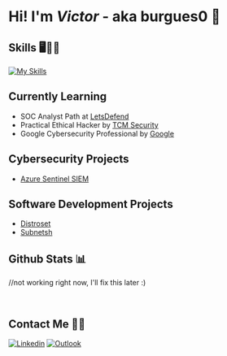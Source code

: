 # Hi! I'm *Victor* - aka burgues0 👋

## Skills 🖥️👨‍💻

[![My Skills](https://skillicons.dev/icons?i=py,linux,bash,powershell,java,cpp,django,mysql)](https://skillicons.dev)

## Currently Learning
- SOC Analyst Path at [LetsDefend](https://app.letsdefend.io/path/soc-analyst-learning-path)
- Practical Ethical Hacker by [TCM Security](https://academy.tcm-sec.com/)
- Google Cybersecurity Professional by [Google](https://www.coursera.org/google-certificates/cybersecurity-certificate)

## Cybersecurity Projects
- [Azure Sentinel SIEM]()

## Software Development Projects
- [Distroset]()
- [Subnetsh]()

## Github Stats 📊

//not working right now, I'll fix this later :)

<br>


## Contact Me 📲📧

[![Linkedin](https://img.shields.io/badge/-LinkedIn-blue?style=flat&logo=Linkedin&logoColor=white)](https://www.linkedin.com/in/victor-pinheiro-palmeira/)
[![Outlook](https://img.shields.io/badge/Microsoft_Outlook-0078D4?style=flat&logo=microsoft-outlook&logoColor=white)](mailto:victordpp@outlook.com)

